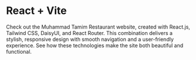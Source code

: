 # React + Vite

Check out the Muhammad Tamim Restaurant website, created with React.js, Tailwind CSS, DaisyUI, and React Router. This combination delivers a stylish, responsive design with smooth navigation and a user-friendly experience. See how these technologies make the site both beautiful and functional.